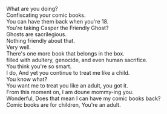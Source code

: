 
What are you doing?     
Confiscating your comic books.    
You can have them back when you're 18.    
You're taking Casper the Friendly Ghost?    
Ghosts are sacrilegious.    
Nothing friendly about that.    
Very well.    
There's one more book that belongs in the box.    
filled with adultery, genocide, and even human sacrifice.    
You think you're so smart.    
I do, And yet you continue to treat me like a child.    
You know what?    
You want me to treat you like an adult, you got it.    
From this moment on, I am doune mommy-ing you.    
Wonderful, Does that mean I can have my comic books back?    
Comic books are for children, You're an adult.     








